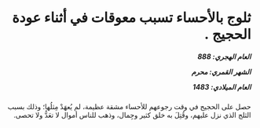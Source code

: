<h1 dir="rtl">ثلوج بالأحساء تسبب معوقات في أثناء عودة الحجيج .</h1>

<h5 dir="rtl">العام الهجري:  888

الشهر القمري: محرم

العام الميلادي: 1483</h5>

<p dir="rtl">حصل على الحجيج في وقت رجوعهم للأحساء مشقة عظيمة، لم يُعهَدْ مِثلُها؛ وذلك بسبب الثلج الذي نزل عليهم، وقُتِلَ به خلق كثير وجِمال، وذهب للناس أموال لا تعَدُّ ولا تحصى.</p></br>
